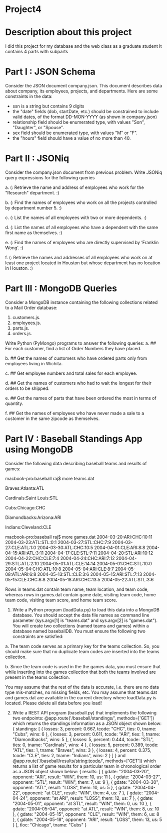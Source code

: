 # Project4

# Description about this project

I did this project for my database and the web class as a graduate student 
It contains 4 parts with subparts

# Part I : JSON Schema 

Consider the JSON document company.json. This document describes data about company, its employees, projects, and departments. Here are some constraints in the data:

  * ssn is a string but contains 9 digits
  * the "date" fields (dob, startDate, etc.) should be constrained to include valid dates, of the format DD-MON-YYYY (as shown in company.json)
  * relationship field should be enumerated type, with values "Son", "Daughter", or "Spouse".
  * sex field should be enumerated type, with values "M" or "F".
  * the "hours" field should have a value of no more than 40.

# Part II : JSONiq

Consider the company.json document from previous problem. Write JSONiq query expressions for the following queries

 a. (: Retrieve the name and address of employees who work for the "Research" department. :)
 
 b. (: Find the names of employees who work on all the projects controlled by department number 5. :)
 
 c. (: List the names of all employees with two or more dependents. :)
 
 d. (: List the names of all employees who have a dependent with the same first name as themselves. :)
 
 e. (: Find the names of employees who are directly supervised by ‘Franklin Wong’. :)
 
 f. (: Retrieve the names and addresses of all employees who work on at least one project located in Houston but whose department has no location in Houston. :)
 
 # Part III : MongoDB Queries 
 
 Consider a MongoDB instance containing the following collections related to a Mail Order database:
 
1. customers.js.
2. employees.js.
3. parts.js.
4. orders.js.


Write Python (PyMongo) programs to answer the following queries:
a. ## For each customer, find a list of Order Numbers they have placed.

b. ## Get the names of customers who have ordered parts only from employees living in Wichita.

c. ## Get employee numbers and total sales for each employee.

d. ## Get the names of customers who had to wait the longest for their orders to be shipped.

e. ## Get the names of parts that have been ordered the most in terms of quantity.

f. ## Get the names of employees who have never made a sale to a customer in the same zipcode as themselves.


# Part IV : Baseball Standings App using MongoDB

Consider the following data describing baseball teams and results of games:

macbook-pro:baseball raj$ more teams.dat 

Braves:Atlanta:ATL

Cardinals:Saint Louis:STL

Cubs:Chicago:CHC

Diamondbacks:Arizona:ARI

Indians:Cleveland:CLE

macbook-pro:baseball raj$ more games.dat
2004-03-20:ARI:CHC:10:11
2004-03-23:ATL:STL:0:1
2004-03-27:STL:CHC:7:9
2004-03-27:CLE:ATL:1:0
2004-03-30:ATL:CHC:10:5
2004-04-01:CLE:ARI:8:8
2004-04-15:ARI:ATL:3:11
2004-04-17:CLE:STL:7:11
2004-04-20:STL:ARI:10:12
2004-04-22:CHC:CLE:7:4
2004-04-24:CHC:ARI:7:12
2004-04-29:STL:ATL:2:10
2004-05-01:ATL:CLE:14:14
2004-05-01:CHC:STL:10:0
2004-05-04:CHC:ATL:10:8
2004-05-04:ARI:CLE:8:7
2004-05-08:ATL:ARI:6:8
2004-05-13:STL:CLE:3:6
2004-05-15:ARI:STL:7:13
2004-05-15:CLE:CHC:6:8
2004-05-18:ARI:CHC:13:5
2004-05-22:ATL:STL:3:6

Rows in teams.dat contain team name, team location, and team code, whereas rows in games.dat contain game date, visiting team code, home team code, visiting team score, and home team score.

1. Write a Python program (loadData.py) to load this data into a MongoDB database. You should accept the data file names as command line parameter (sys.argv[1] is "teams.dat" and sys.argv[2] is "games.dat"). You will create two collections (named teams and games) within a database named baseballDB. You must ensure the following two constraints are satisfied:

  a. The team code serves as a primary key for the teams collection. So, you should make sure that no duplicate team codes are inserted into the teams collection.
  
  b. Since the team code is used in the the games data, you must ensure that while inserting into the games collection that both the teams involved are present in the teams collection.
  
You may assume that the rest of the data is accurate, i.e. there are no data type mis-matches, no missing fields, etc. You may assume that teams.dat and games.dat are available in the current directory where loadData.py is located. Please delete all data before you load!

2. Write a REST API program (baseball.py) that implements the following two endpoints:
@app.route('/baseball/standings/', methods=['GET'])
which returns the standings information as a JSON object shown below:
{ standings: [
    { losses: 3, percent: 0.667, tcode: "CHC", ties: 0, tname: "Cubs", wins: 6 },
    { losses: 3, percent: 0.611, tcode: "ARI", ties: 1, tname: "Diamondbacks", wins: 5 },
    { losses: 5, percent: 0.444, tcode: "STL", ties: 0, tname: "Cardinals", wins: 4 },
    { losses: 5, percent: 0.389, tcode: "ATL", ties: 1, tname: "Braves", wins: 3 },
    { losses: 4, percent: 0.375, tcode: "CLE", ties: 2, tname: "Indians", wins: 2 }
  ]
}
and
@app.route('/baseball/results/<string:tcode>/', methods=['GET'])
which returns a list of game results for a particular team in chronological order as a JSON object shown below:
{
  results: [
    { gdate: "2004-03-20", opponent: "ARI", result: "WIN", them: 10, us: 11 },
    { gdate: "2004-03-27", opponent: "STL", result: "WIN", them: 7, us: 9 },
    { gdate: "2004-03-30", opponent: "ATL", result: "LOSS", them: 10, us: 5 },
    { gdate: "2004-04-22", opponent: "at CLE", result: "WIN", them: 4, us: 7 },
    { gdate: "2004-04-24", opponent: "at ARI", result: "LOSS", them: 12, us: 7 },
    { gdate: "2004-05-01", opponent: "at STL", result: "WIN", them: 0, us: 10 },
    { gdate: "2004-05-04", opponent: "at ATL", result: "WIN", them: 8, us: 10 },
    { gdate: "2004-05-15", opponent: "CLE", result: "WIN", them: 6, us: 8 },
    { gdate: "2004-05-18", opponent: "ARI", result: "LOSS", them: 13, us: 5 }
  ],
  tloc: "Chicago",
  tname: "Cubs"
}
